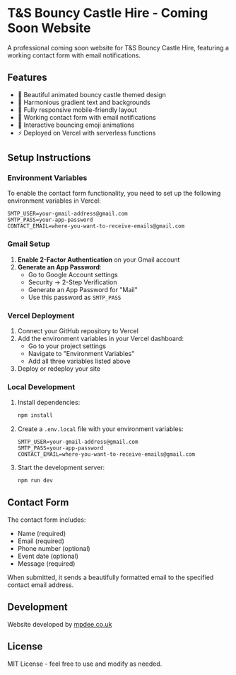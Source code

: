 # T&S Bouncy Castle Hire - Coming Soon Website

A professional coming soon website for T&S Bouncy Castle Hire, featuring a working contact form with email notifications.

## Features

- 🎪 Beautiful animated bouncy castle themed design
- 🌈 Harmonious gradient text and backgrounds
- 📱 Fully responsive mobile-friendly layout
- 📧 Working contact form with email notifications
- 🎈 Interactive bouncing emoji animations
- ⚡ Deployed on Vercel with serverless functions

## Setup Instructions

### Environment Variables

To enable the contact form functionality, you need to set up the following environment variables in Vercel:

```
SMTP_USER=your-gmail-address@gmail.com
SMTP_PASS=your-app-password
CONTACT_EMAIL=where-you-want-to-receive-emails@gmail.com
```

### Gmail Setup

1. **Enable 2-Factor Authentication** on your Gmail account
2. **Generate an App Password**:
   - Go to Google Account settings
   - Security → 2-Step Verification
   - Generate an App Password for "Mail"
   - Use this password as `SMTP_PASS`

### Vercel Deployment

1. Connect your GitHub repository to Vercel
2. Add the environment variables in your Vercel dashboard:
   - Go to your project settings
   - Navigate to "Environment Variables"
   - Add all three variables listed above
3. Deploy or redeploy your site

### Local Development

1. Install dependencies:
   ```bash
   npm install
   ```

2. Create a `.env.local` file with your environment variables:
   ```
   SMTP_USER=your-gmail-address@gmail.com
   SMTP_PASS=your-app-password
   CONTACT_EMAIL=where-you-want-to-receive-emails@gmail.com
   ```

3. Start the development server:
   ```bash
   npm run dev
   ```

## Contact Form

The contact form includes:
- Name (required)
- Email (required)
- Phone number (optional)
- Event date (optional)
- Message (required)

When submitted, it sends a beautifully formatted email to the specified contact email address.

## Development

Website developed by [mpdee.co.uk](https://mpdee.co.uk)

## License

MIT License - feel free to use and modify as needed. 